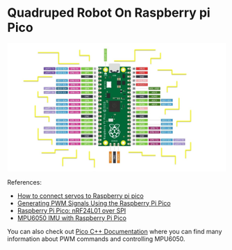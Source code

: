 # Quadruped Robot On Raspberry pi Pico

<img src="Pictures/raspberry-pi-pico-pinout-featured-image.jpg" alt= "Pico pinout">



References:
- [How to connect servos to Raspberry pi pico](https://www.youtube.com/watch?v=fCIFYKFNcGc&ab_channel=KleistRobotics)
- [Generating PWM Signals Using the Raspberry Pi Pico](https://www.youtube.com/watch?v=Au-oc4hxj-c&ab_channel=LowLevelLearning)
- [Raspberry Pi Pico: nRF24L01 over SPI](https://www.youtube.com/watch?v=aP8rSN-1eT0&ab_channel=TinkerTechTrove)
- [MPU6050 IMU with Raspberry Pi Pico](https://www.youtube.com/watch?v=XlpYI7XECzc&ab_channel=SethAltobelliClips)
  
You can also check out [Pico C++ Documentation](https://datasheets.raspberrypi.com/pico/raspberry-pi-pico-c-sdk.pdf) where you can find many information about PWM commands and controlling MPU6050.
